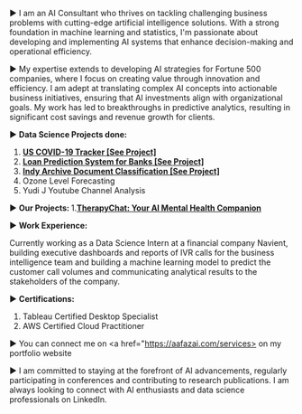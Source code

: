 ► I am an AI Consultant who thrives on tackling challenging business problems with cutting-edge artificial intelligence solutions. With a strong foundation in machine learning and statistics, I'm passionate about developing and implementing AI systems that enhance decision-making and operational efficiency.

► My expertise extends to developing AI strategies for Fortune 500 companies, where I focus on creating value through innovation and efficiency. I am adept at translating complex AI concepts into actionable business initiatives, ensuring that AI investments align with organizational goals. My work has led to breakthroughs in predictive analytics, resulting in significant cost savings and revenue growth for clients.

► <b>Data Science Projects done: </b>
1. <b><a href="https://github.com/aafaz/US-Covid-19-Tracker">US COVID-19 Tracker [See Project]</a> </b>
2. <b><a href="https://github.com/aafaz/Loan-Prediction">Loan Prediction System for Banks [See Project] </a></b>
3. <b><a href="https://github.com/aafaz/Indy-Archieve-Document-Classification">Indy Archive Document Classification [See Project]</a></b> 
4. Ozone Level Forecasting 
5. Yudi J Youtube Channel Analysis

► <b>Our Projects: </b>
1.<b><a href="https://aafazai.com/therapychat/">TherapyChat: Your AI Mental Health Companion</a> </b>

► <b> Work Experience: </b>

Currently working as a Data Science Intern at a financial company Navient, building executive dashboards and reports of IVR calls for the business intelligence team and building a machine learning model to predict the customer call volumes and communicating analytical results to the stakeholders of the company.

► <b> Certifications: </b>
1. Tableau Certified Desktop Specialist
2. AWS Certified Cloud Practitioner

► You can connect me on <a href="https://aafazai.com/services></a> on my portfolio website

<!--
**aafaz/aafaz** is a ✨ _special_ ✨ repository because its `README.md` (this file) appears on your GitHub profile.

Here are some ideas to get you started:

- 🔭 I’m currently working on ...
- 🌱 I’m currently learning ...
- 👯 I’m looking to collaborate on ...
- 🤔 I’m looking for help with ...
- 💬 Ask me about ...
- 📫 How to reach me: ...
- 😄 Pronouns: ...
- ⚡ Fun fact: ...
-->
► I am committed to staying at the forefront of AI advancements, regularly participating in conferences and contributing to research publications. I am always looking to connect with AI enthusiasts and data science professionals on LinkedIn.
